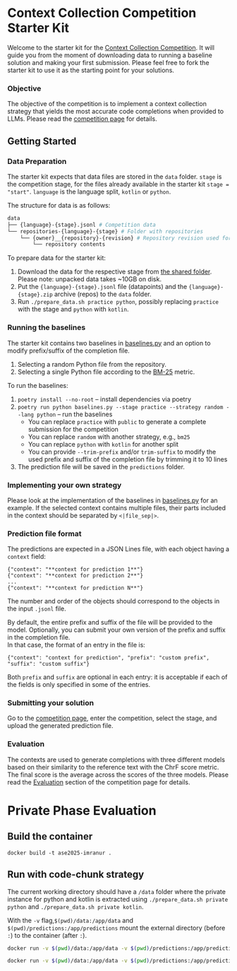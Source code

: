# Context Collection Competition Starter Kit

Welcome to the starter kit for the [Context Collection Competition](https://jb.gg/co4). 
It will guide you from the moment of downloading data to running a baseline solution and making your first submission.
Please feel free to fork the starter kit to use it as the starting point for your solutions.

### Objective
The objective of the competition is to implement a context collection strategy that yields the most accurate code completions when provided to LLMs.
Please read the [competition page](https://jb.gg/co4) for details.

## Getting Started 

### Data Preparation

The starter kit expects that data files are stored in the `data` folder. 
`stage` is the competition stage, for the files already available in the starter kit `stage = "start"`. 
`language` is the language split, `kotlin` or `python`.

The structure for data is as follows:
```bash
data
├── {language}-{stage}.jsonl # Competition data
└── repositories-{language}-{stage} # Folder with repositories
    └── {owner}__{repository}-{revision} # Repository revision used for collecting context
        └── repository contents
```

To prepare data for the starter kit:
1. Download the data for the respective stage from [the shared folder](https://drive.google.com/drive/folders/1wcpq7ob33z5wHNFzUaiJWuHWw8sNuumC). Please note: unpacked data takes ~10GB on disk.
2. Put the `{language}-{stage}.jsonl` file (datapoints) and the `{language}-{stage}.zip` archive (repos) to the `data` folder.
3. Run `./prepare_data.sh practice python`, possibly replacing `practice` with the stage and `python` with `kotlin`.


### Running the baselines

The starter kit contains two baselines in [baselines.py](baselines.py) and an option to modify prefix/suffix of the completion file. 
1. Selecting a random Python file from the repository.
2. Selecting a single Python file according to the [BM-25](https://en.wikipedia.org/wiki/Okapi_BM25) metric. 



To run the baselines:
1. `poetry install --no-root` &ndash; install dependencies via poetry
2. `poetry run python baselines.py --stage practice --strategy random --lang python` &ndash; run the baselines
   - You can replace `practice` with `public` to generate a complete submission for the competition
   - You can replace `random` with another strategy, e.g., `bm25`
   - You can replace `python` with `kotlin` for another split
   - You can provide `--trim-prefix` and/or `trim-suffix` to modify the used prefix and suffix of the completion file by trimming it to 10 lines
3. The prediction file will be saved in the `predictions` folder.

### Implementing your own strategy
Please look at the implementation of the baselines in [baselines.py](baselines.py) for an example.
If the selected context contains multiple files, their parts included in the context should be separated by `<|file_sep|>`.

### Prediction file format
The predictions are expected in a JSON Lines file, with each object having a ``context`` field:
```
{"context": "**context for prediction 1**"}
{"context": "**context for prediction 2**"}
...
{"context": "**context for prediction N**"}
```
The number and order of the objects should correspond to the objects in the input ``.jsonl`` file.

By default, the entire prefix and suffix of the file will be provided to the model.
Optionally, you can submit your own version of the prefix and suffix in the completion file.  
In that case, the format of an entry in the file is:
```
{"context": "context for prediction", "prefix": "custom prefix", "suffix": "custom suffix"}
```
Both `prefix` and `suffix` are optional in each entry: it is acceptable if each of the fields is only specified in some of the entries. 

### Submitting your solution

Go to the [competition page](https://eval.ai/web/challenges/challenge-page/2516), enter the competition, select the stage, and upload the generated prediction file.

### Evaluation
The contexts are used to generate completions with three different models based on their similarity to the reference text with the ChrF score metric. 
The final score is the average across the scores of the three models.
Please read the [Evaluation](https://eval.ai/web/challenges/challenge-page/2516/evaluation) section of the competition page for details.

# Private Phase Evaluation
## Build the container
`docker build -t ase2025-imranur .`

## Run with code-chunk strategy
The current working directory should have a `/data` folder where the private instance for python and kotlin is extracted using `./prepare_data.sh private python` and `./prepare_data.sh private kotlin`.

With the `-v` flag,`$(pwd)/data:/app/data` and `$(pwd)/predictions:/app/predictions` mount the external directory (before `:`) to the container (after `:`).

```bash
docker run -v $(pwd)/data:/app/data -v $(pwd)/predictions:/app/predictions ase2025-starter-kit poetry run python baselines.py --stage private --strategy code-chunk --lang python
```

```bash
docker run -v $(pwd)/data:/app/data -v $(pwd)/predictions:/app/predictions ase2025-starter-kit poetry run python baselines.py --stage private --strategy code-chunk --lang kotlin
```


